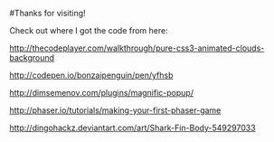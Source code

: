 #Thanks for visiting!

Check out where I got the code from here: 

http://thecodeplayer.com/walkthrough/pure-css3-animated-clouds-background

http://codepen.io/bonzaipenguin/pen/yfhsb

http://dimsemenov.com/plugins/magnific-popup/

http://phaser.io/tutorials/making-your-first-phaser-game

http://dingohackz.deviantart.com/art/Shark-Fin-Body-549297033